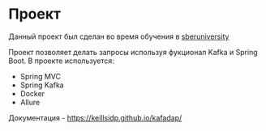 # Проект

Данный проект был сделан во время обучения в <a href="https://sberuniversity.online/">sberuniversity</a>

Проект позволяет делать запросы используя фукционал Kafka и Spring Boot.
В проекте используется:
  - Spring MVC
  - Spring Kafka
  - Docker
  - Allure

Документация - https://keillsidp.github.io/kafadap/
